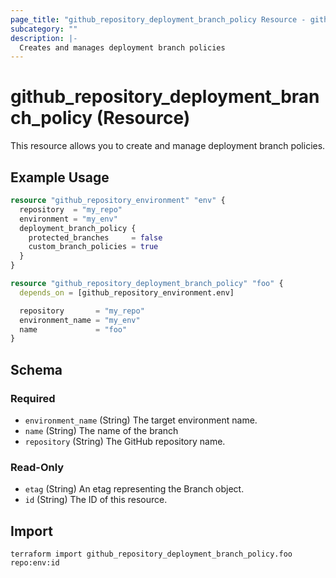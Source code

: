 ```yaml
---
page_title: "github_repository_deployment_branch_policy Resource - github"
subcategory: ""
description: |-
  Creates and manages deployment branch policies
---
```


# github_repository_deployment_branch_policy (Resource)

This resource allows you to create and manage deployment branch policies.

## Example Usage

```terraform
resource "github_repository_environment" "env" {
  repository  = "my_repo"
  environment = "my_env"
  deployment_branch_policy {
    protected_branches     = false
    custom_branch_policies = true
  }
}

resource "github_repository_deployment_branch_policy" "foo" {
  depends_on = [github_repository_environment.env]

  repository       = "my_repo"
  environment_name = "my_env"
  name             = "foo"
}
```

<!-- schema generated by tfplugindocs -->
## Schema

### Required

- `environment_name` (String) The target environment name.
- `name` (String) The name of the branch
- `repository` (String) The GitHub repository name.

### Read-Only

- `etag` (String) An etag representing the Branch object.
- `id` (String) The ID of this resource.

## Import

```shell
terraform import github_repository_deployment_branch_policy.foo repo:env:id
```
